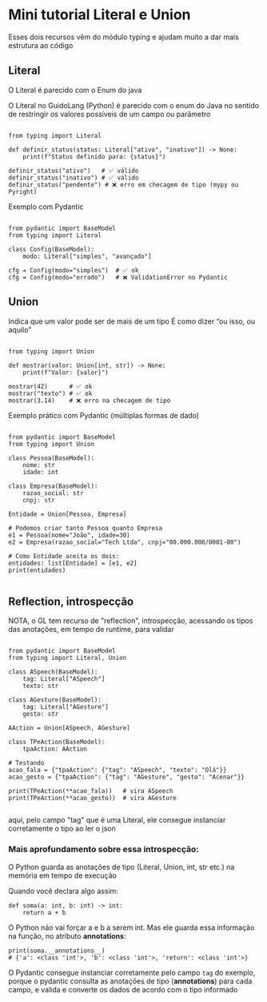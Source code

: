 # Mini tutorial Literal e Union

Esses dois recursos vêm do módulo typing e ajudam muito a dar mais estrutura ao código

## Literal

O Literal é parecido com o Enum do java

O Literal no GuidoLang (Python) é parecido com o enum do Java no sentido de restringir os valores possíveis de um campo ou parâmetro

```

from typing import Literal

def definir_status(status: Literal["ativo", "inativo"]) -> None:
    print(f"Status definido para: {status}")

definir_status("ativo")   # ✅ válido
definir_status("inativo") # ✅ válido
definir_status("pendente") # ❌ erro em checagem de tipo (mypy ou Pyright)

```

Exemplo com Pydantic

```

from pydantic import BaseModel
from typing import Literal

class Config(BaseModel):
    modo: Literal["simples", "avançado"]

cfg = Config(modo="simples")  # ✅ ok
cfg = Config(modo="errado")   # ❌ ValidationError no Pydantic

```

## Union

Indica que um valor pode ser de mais de um tipo
É como dizer “ou isso, ou aquilo”

```

from typing import Union

def mostrar(valor: Union[int, str]) -> None:
    print(f"Valor: {valor}")

mostrar(42)      # ✅ ok
mostrar("texto") # ✅ ok
mostrar(3.14)    # ❌ erro na checagem de tipo

```

Exemplo prático com Pydantic (múltiplas formas de dado)

```

from pydantic import BaseModel
from typing import Union

class Pessoa(BaseModel):
    nome: str
    idade: int

class Empresa(BaseModel):
    razao_social: str
    cnpj: str

Entidade = Union[Pessoa, Empresa]

# Podemos criar tanto Pessoa quanto Empresa
e1 = Pessoa(nome="João", idade=30)
e2 = Empresa(razao_social="Tech Ltda", cnpj="00.000.000/0001-00")

# Como Entidade aceita os dois:
entidades: list[Entidade] = [e1, e2]
print(entidades)


```

## Reflection, introspecção

NOTA, o GL tem recurso de "reflection", introspecção, acessando os tipos das anotações, em tempo de runtime, para validar

```

from pydantic import BaseModel
from typing import Literal, Union

class ASpeech(BaseModel):
    tag: Literal["ASpeech"]
    texto: str

class AGesture(BaseModel):
    tag: Literal["AGesture"]
    gesto: str

AAction = Union[ASpeech, AGesture]

class TPeAction(BaseModel):
    tpaAction: AAction

# Testando
acao_fala = {"tpaAction": {"tag": "ASpeech", "texto": "Olá"}}
acao_gesto = {"tpaAction": {"tag": "AGesture", "gesto": "Acenar"}}

print(TPeAction(**acao_fala))   # vira ASpeech
print(TPeAction(**acao_gesto))  # vira AGesture


```

aqui, pelo campo "tag" que é uma Literal, ele consegue instanciar corretamente o tipo ao ler o json

### Mais aprofundamento sobre essa introspecção:

O Python guarda as anotações de tipo (Literal, Union, int, str etc.) na memória em tempo de execução

Quando você declara algo assim:

```
def soma(a: int, b: int) -> int:
    return a + b
```

O Python não vai forçar a e b a serem int.
Mas ele guarda essa informação na função, no atributo __annotations__:

```
print(soma.__annotations__)
# {'a': <class 'int'>, 'b': <class 'int'>, 'return': <class 'int'>}
```

O Pydantic consegue instanciar corretamente pelo campo `tag` do exemplo, porque o pydantic consulta as anotações de tipo (__annotations__) para cada campo, e valida e converte os dados de acordo com o tipo informado